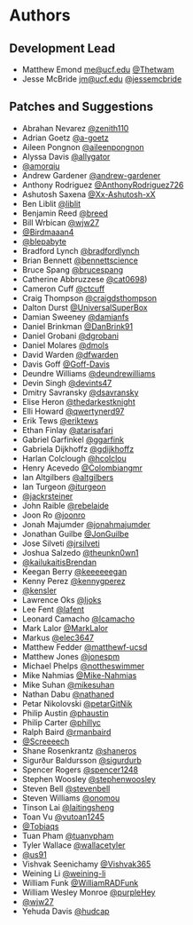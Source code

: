 Authors
=======

Development Lead
----------------

- Matthew Emond <me@ucf.edu> [@Thetwam](https://github.com/Thetwam)
- Jesse McBride <jm@ucf.edu> [@jessemcbride](https://github.com/jessemcbride)

Patches and Suggestions
-----------------------

- Abrahan Nevarez [@zenith110](https://github.com/zenith110)
- Adrian Goetz [@a-goetz](https://github.com/a-goetz)
- Aileen Pongnon [@aileenpongnon](https://github.com/aileenpongnon)
- Alyssa Davis [@allygator](https://github.com/allygator)
- [@amorqiu](https://github.com/amorqiu)
- Andrew Gardener [@andrew-gardener](https://github.com/andrew-gardener)
- Anthony Rodriguez [@AnthonyRodriguez726](https://github.com/AnthonyRodriguez726)
- Ashutosh Saxena [@Xx-Ashutosh-xX](https://github.com/Xx-Ashutosh-xX)
- Ben Liblit [@liblit](https://github.com/liblit)
- Benjamin Reed [@breed](https://github.com/breed)
- Bill Wrbican [@wjw27](https://github.com/wjw27)
- [@Birdmaaan4](https://github.com/Birdmaaan4)
- [@blepabyte](https://github.com/blepabyte)
- Bradford Lynch [@bradfordlynch](https://github.com/bradfordlynch)
- Brian Bennett [@bennettscience](https://github.com/bennettscience)
- Bruce Spang [@brucespang](https://github.com/brucespang)
- Catherine Abbruzzese [@cat0698](https://github.com/cat0698))
- Cameron Cuff [@ctcuff](https://github.com/ctcuff)
- Craig Thompson [@craigdsthompson](https://github.com/craigdsthompson)
- Dalton Durst [@UniversalSuperBox](https://github.com/UniversalSuperBox)
- Damian Sweeney [@damianfs](https://github.com/damianfs)
- Daniel Brinkman [@DanBrink91](https://github.com/DanBrink91)
- Daniel Grobani [@dgrobani](https://github.com/dgrobani)
- Daniel Molares [@dmols](https://github.com/dmols)
- David Warden [@dfwarden](https://github.com/dfwarden)
- Davis Goff [@Goff-Davis](https://github.com/Goff-Davis)
- Deundre Williams [@deundrewilliams](https://github.com/deundrewilliams)
- Devin Singh [@devints47](https://github.com/devints47)
- Dmitry Savransky [@dsavransky](https://github.com/dsavransky)
- Elise Heron [@thedarkestknight](https://github.com/thedarkestknight)
- Elli Howard [@qwertynerd97](https://github.com/qwertynerd97)
- Erik Tews [@eriktews](https://github.com/eriktews)
- Ethan Finlay [@atarisafari](https://github.com/atarisafari)
- Gabriel Garfinkel [@ggarfink](https://github.com/ggarfink)
- Gabriela Dijkhoffz [@gdijkhoffz](https://github.com/gdijkhoffz)
- Harlan Colclough [@hcolclou](https://github.com/hcolclou)
- Henry Acevedo [@Colombiangmr](https://github.com/Colombiangmr)
- Ian Altgilbers [@altgilbers](https://github.com/altgilbers)
- Ian Turgeon [@iturgeon](https://github.com/iturgeon)
- [@jackrsteiner](https://github.com/jackrsteiner)
- John Raible [@rebelaide](https://github.com/rebelaide)
- Joon Ro [@joonro](https://github.com/joonro)
- Jonah Majumder [@jonahmajumder](https://github.com/jonahmajumder)
- Jonathan Guilbe [@JonGuilbe](https://github.com/JonGuilbe)
- Jose Silveti [@jrsilveti](https://github.com/jrsilveti)
- Joshua Salzedo [@theunkn0wn1](https://github.com/theunkn0wn1)
- [@kailukaitisBrendan](https://github.com/kailukaitisBrendan)
- Keegan Berry [@keeeeeegan](https://github.com/keeeeeegan)
- Kenny Perez [@kennygperez](https://github.com/kennygperez)
- [@kensler](https://github.com/kensler)
- Lawrence Oks [@ljoks](https://github.com/ljoks)
- Lee Fent [@lafent](https://github.com/lafent)
- Leonard Camacho [@lcamacho](https://github.com/lcamacho)
- Mark Lalor [@MarkLalor](https://github.com/MarkLalor)
- Markus [@elec3647](https://github.com/elec3647)
- Matthew Fedder [@matthewf-ucsd](https://github.com/matthewf-ucsd)
- Matthew Jones [@jonespm](https://github.com/jonespm)
- Michael Phelps [@nottheswimmer](https://github.com/nottheswimmer)
- Mike Nahmias [@Mike-Nahmias](https://github.com/Mike-Nahmias)
- Mike Suhan [@mikesuhan](https://github.com/mikesuhan)
- Nathan Dabu [@nathaned](https://github.com/nathaned)
- Petar Nikolovski [@petarGitNik](https://github.com/petarGitNik)
- Philip Austin [@phaustin](https://github.com/phaustin)
- Philip Carter [@phillyc](https://github.com/phillyc)
- Ralph Baird [@rmanbaird](https://github.com/rmanbaird)
- [@Screeeech](https://github.com/Screeeech)
- Shane Rosenkrantz [@shaneros](https://github.com/shaneros)
- Sigurður Baldursson [@sigurdurb](https://github.com/sigurdurb)
- Spencer Rogers [@spencer1248](https://github.com/spencer1248)
- Stephen Woosley [@stephenwoosley](https://github.com/stephenwoosley)
- Steven Bell [@stevenbell](https://github.com/stevenbell)
- Steven Williams [@onomou](https://github.com/onomou)
- Tinson Lai [@laitingsheng](https://github.com/laitingsheng)
- Toan Vu [@vutoan1245](https://github.com/vutoan1245)
- [@Tobiaqs](https://github.com/Tobiaqs)
- Tuan Pham [@tuanvpham](https://github.com/tuanvpham)
- Tyler Wallace [@wallacetyler](https://github.com/wallacetyler)
- [@us91](https://github.com/us91)
- Vishvak Seenichamy [@Vishvak365](https://github.com/Vishvak365)
- Weining Li [@weining-li](https://github.com/weining-li)
- William Funk [@WilliamRADFunk](https://github.com/WilliamRADFunk)
- William Wesley Monroe [@purpleHey](https://github.com/purpleHey)
- [@wjw27](https://github.com/wjw27)
- Yehuda Davis [@hudcap](https://github.com/hudcap)
